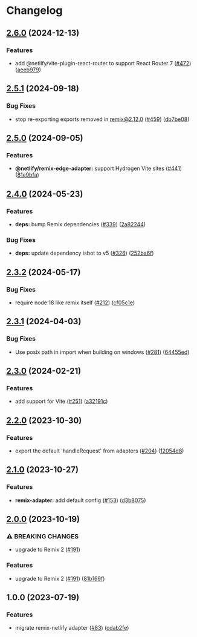 # Changelog

## [2.6.0](https://github.com/netlify/remix-compute/compare/remix-adapter-v2.5.1...remix-adapter-v2.6.0) (2024-12-13)


### Features

* add @netlify/vite-plugin-react-router to support React Router 7 ([#472](https://github.com/netlify/remix-compute/issues/472)) ([aeeb979](https://github.com/netlify/remix-compute/commit/aeeb9792887838767d3ebd6f2e6bd05d4a379f4e))

## [2.5.1](https://github.com/netlify/remix-compute/compare/remix-adapter-v2.5.0...remix-adapter-v2.5.1) (2024-09-18)


### Bug Fixes

* stop re-exporting exports removed in remix@2.12.0 ([#459](https://github.com/netlify/remix-compute/issues/459)) ([db7be08](https://github.com/netlify/remix-compute/commit/db7be083af8b75da4f70d61c782fb5954d2c00a9))

## [2.5.0](https://github.com/netlify/remix-compute/compare/remix-adapter-v2.4.0...remix-adapter-v2.5.0) (2024-09-05)


### Features

* **@netlify/remix-edge-adapter:** support Hydrogen Vite sites ([#441](https://github.com/netlify/remix-compute/issues/441)) ([81e9bfa](https://github.com/netlify/remix-compute/commit/81e9bfa00a0cb272ac7ae701e1a7540388407e77))

## [2.4.0](https://github.com/netlify/remix-compute/compare/remix-adapter-v2.3.2...remix-adapter-v2.4.0) (2024-05-23)


### Features

* **deps:** bump Remix dependencies ([#339](https://github.com/netlify/remix-compute/issues/339)) ([2a82244](https://github.com/netlify/remix-compute/commit/2a82244023fcda7a8579d5c295211a0b1b0c032d))


### Bug Fixes

* **deps:** update dependency isbot to v5 ([#326](https://github.com/netlify/remix-compute/issues/326)) ([252ba6f](https://github.com/netlify/remix-compute/commit/252ba6fb0b70cdd1d81db49cbcd640d7aee5762c))

## [2.3.2](https://github.com/netlify/remix-compute/compare/remix-adapter-v2.3.1...remix-adapter-v2.3.2) (2024-05-17)


### Bug Fixes

* require node 18 like remix itself ([#212](https://github.com/netlify/remix-compute/issues/212)) ([cf05c1e](https://github.com/netlify/remix-compute/commit/cf05c1e22709531410f2bb574994319785c08c2d))

## [2.3.1](https://github.com/netlify/remix-compute/compare/remix-adapter-v2.3.0...remix-adapter-v2.3.1) (2024-04-03)


### Bug Fixes

* Use posix path in import when building on windows ([#281](https://github.com/netlify/remix-compute/issues/281)) ([64455ed](https://github.com/netlify/remix-compute/commit/64455ed617bd7caca59788aa5c31f257cab96540))

## [2.3.0](https://github.com/netlify/remix-compute/compare/remix-adapter-v2.2.0...remix-adapter-v2.3.0) (2024-02-21)


### Features

* add support for Vite ([#251](https://github.com/netlify/remix-compute/issues/251)) ([a32191c](https://github.com/netlify/remix-compute/commit/a32191c58525006f8ecf5cb72e662f88e229c9ad))

## [2.2.0](https://github.com/netlify/remix-compute/compare/remix-adapter-v2.1.0...remix-adapter-v2.2.0) (2023-10-30)


### Features

* export the default 'handleRequest' from adapters ([#204](https://github.com/netlify/remix-compute/issues/204)) ([12054d8](https://github.com/netlify/remix-compute/commit/12054d8f4d14d1c8942dc71c96734c0d8d09181d))

## [2.1.0](https://github.com/netlify/remix-compute/compare/remix-adapter-v2.0.0...remix-adapter-v2.1.0) (2023-10-27)


### Features

* **remix-adapter:** add default config ([#153](https://github.com/netlify/remix-compute/issues/153)) ([d3b8075](https://github.com/netlify/remix-compute/commit/d3b80756ec5b27201aa4036de13465a470b502af))

## [2.0.0](https://github.com/netlify/remix-compute/compare/remix-adapter-v1.0.0...remix-adapter-v2.0.0) (2023-10-19)


### ⚠ BREAKING CHANGES

* upgrade to Remix 2 ([#191](https://github.com/netlify/remix-compute/issues/191))

### Features

* upgrade to Remix 2 ([#191](https://github.com/netlify/remix-compute/issues/191)) ([81b169f](https://github.com/netlify/remix-compute/commit/81b169f1a796fddc7dfdc97d83ec01116fd7c3fb))

## 1.0.0 (2023-07-19)


### Features

* migrate remix-netlify adapter ([#83](https://github.com/netlify/remix-compute/issues/83)) ([cdab2fe](https://github.com/netlify/remix-compute/commit/cdab2fee553d3e9839279c62c9e26eeaf301b020))
